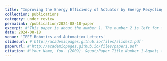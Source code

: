 ```yaml
---
title: "Improving the Energy Efficiency of Actuator by Energy Recycling and Passive Dynamics"
collection: publications
category: under_review
permalink: /publication/2024-08-18-paper
excerpt: #'This paper is about the number 1. The number 2 is left for future work.'
date: 2024-08-18
venue: 'IEEE Robotics and Automation Letters'
slidesurl: #'http://academicpages.github.io/files/slides1.pdf'
paperurl: #'http://academicpages.github.io/files/paper1.pdf'
citation: #'Your Name, You. (2009). &quot;Paper Title Number 1.&quot; <i>Journal 1</i>. 1(1).'
---
```

